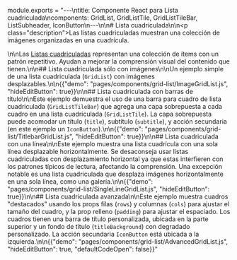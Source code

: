 module.exports = "---\ntitle: Componente React para Lista cuadriculada\ncomponents: GridList, GridListTile, GridListTileBar, ListSubheader, IconButton\n---\n\n# Lista cuadriculada\n\n<p class=\"description\">Las listas cuadriculadas muestran una colección de imágenes organizadas en una cuadrícula.</p>\n\nLas [Listas cuadriculadas](https://material.io/design/components/image-lists.html) representan una colección de ítems con un patrón repetitivo. Ayudan a mejorar la comprensión visual del contenido que tienen.\n\n## Lista cuadriculada sólo con imágenes\n\nUn ejemplo simple de una lista cuadriculada (`GridList`) con imágenes desplazables.\n\n{{\"demo\": \"pages/components/grid-list/ImageGridList.js\", \"hideEditButton\": true}}\n\n## Lista cuadriculada con barras de título\n\nEste ejemplo demuestra el uso de una barra para cuadro de lista cuadriculada (`GridListTileBar`) que agrega una capa sobrepuesta a cada cuadro en una lista cuadriculada (`GridListTile`). La capa sobrepuesta puede acomodar un título (`title`), subtítulo (`subtitle`), y acción secundaria (en este ejemplo un `IconButton`).\n\n{{\"demo\": \"pages/components/grid-list/TitlebarGridList.js\", \"hideEditButton\": true}}\n\n## Lista cuadriculada con una línea\n\nEste ejemplo muestra una lista cuadrícula con una sola línea desplazable horizontalmente. Se desaconseja usar listas cuadriculadas con desplazamiento horizontal ya que estas interfieren con los patrones típicos de lectura, afectando la comprensión. Una excepción notable es una lista cuadriculada que desplaza imágenes horizontalmente en una sola línea, como una galería.\n\n{{\"demo\": \"pages/components/grid-list/SingleLineGridList.js\", \"hideEditButton\": true}}\n\n## Lista cuadriculada avanzada\n\nEste ejemplo muestra cuadros \"destacados\" usando los props filas (`rows`) y columnas (`cols`) para ajustar el tamaño del cuadro, y la prop relleno (`padding`) para ajustar el espaciado. Los cuadros tienen una barra de título personalizada, ubicada en la parte superior y un fondo de titulo (`titleBackground`) con degradado personalizado. La acción secundaria `IconButton` está ubicada a la izquierda.\n\n{{\"demo\": \"pages/components/grid-list/AdvancedGridList.js\", \"hideEditButton\": true, \"defaultCodeOpen\": false}}"